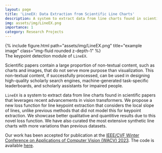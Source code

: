 ```yaml
---
layout: page
title: 'LineEX: Data Extraction from Scientific Line Charts'
description: A system to extract data from line charts found in scientific papers. Not as easy as it sounds!
img: assets/img/LineEX.png
importance: 1
category: Research Projects
---
```


<div class="row">
    <div class="col-sm mt-3 mt-md-0">
        {% include figure.html path="assets/img/LineEX.png" title="example image" class="img-fluid rounded z-depth-1" %}
    </div>
</div>
<div class="caption">
    The keypoint detection module of <code>LineEX</code>.
</div>

<!-- ADD CODE BUTTON LINK
https://stackoverflow.com/questions/15202799/jekyll-and-custom-css -->
<!-- <a href="https://github.com/Shiva-sankaran/LineEX" class="btn btn-sm z-depth-0" role="button">Code</a> -->
<!-- [`Code`](https://github.com/Shiva-sankaran/LineEX){: .btn}
<a href="https://wacv2023.thecvf.com/"> `Code` </a> -->


Scientific papers contain a large proportion of non-textual content, such as charts and images, that do not serve more purpose than visualization. This non-textual content, if successfully processed, can be used in designing high-quality scholarly search engines, machine-generated task-specific leaderboards, and scholarly assistants for impaired people. 

`LineEX` is a system to extract data from line charts found in scientific papers that leverages recent advancements in vision transformers. We propose a new loss function for line keypoint extraction that considers the local slope of lines, unlike previous methods that did not model this for keypoint extraction. We showcase better qualitative and quantitive results due to this novel loss function. We have also curated the most extensive synthetic line charts with more variations than previous datasets.

Our work has been accepted for publication at the <a href="https://wacv2023.thecvf.com/"> IEEE/CVF Winter Conference on Applications of Computer Vision (WACV) 2023</a>. The code is available <a href="https://github.com/Shiva-sankaran/LineEX">here</a>.
